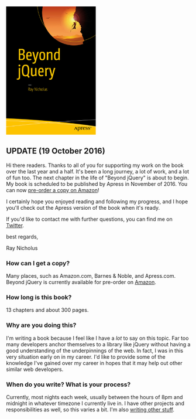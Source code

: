 <a href="https://amzn.com/1484222342"><img src="beyond-jquery-cover.jpg" height="350"></a>

## UPDATE (19 October 2016)

Hi there readers. Thanks to all of you for supporting my work on the book over the last year and a half. It's been a long journey, a lot of work, and a lot of fun too. The next chapter in the life of "Beyond jQuery" is about to begin. My book is scheduled to be published by Apress in November of 2016. You can now [pre-order a copy on Amazon][amazon]!

I certainly hope you enjoyed reading and following my progress, and I hope you'll check out the Apress version of the book when it's ready.

If you'd like to contact me with further questions, you can find me on [Twitter][twitter].

best regards,

Ray Nicholus


### How can I get a copy?

Many places, such as Amazon.com, Barnes & Noble, and Apress.com. Beyond jQuery is currently available for pre-order on [Amazon][amazon].


### How long is this book?

13 chapters and about 300 pages.


### Why are you doing this?

I'm writing a book because I feel like I have a _lot_ to say on this topic. Far too many developers anchor themselves to a library like jQuery without having a good understanding of the underpinnings of the web. In fact, I was in this very situation early on in my career. I'd like to provide some of the knowledge I've gained over my career in hopes that it may help out other similar web developers.


### When do you write? What is your process?

Currently, most nights each week, usually between the hours of 8pm and midnight in whatever timezone I currently live in. I have other projects and responsibilities as well, so this varies a bit. I'm also [writing other stuff][raynicholus.com].


[amazon]: https://amzn.com/1484222342
[apress]: https://www.apress.com/
[raynicholus.com]: http://raynicholus.com/
[twitter]: https://twitter.com/raynicholus
